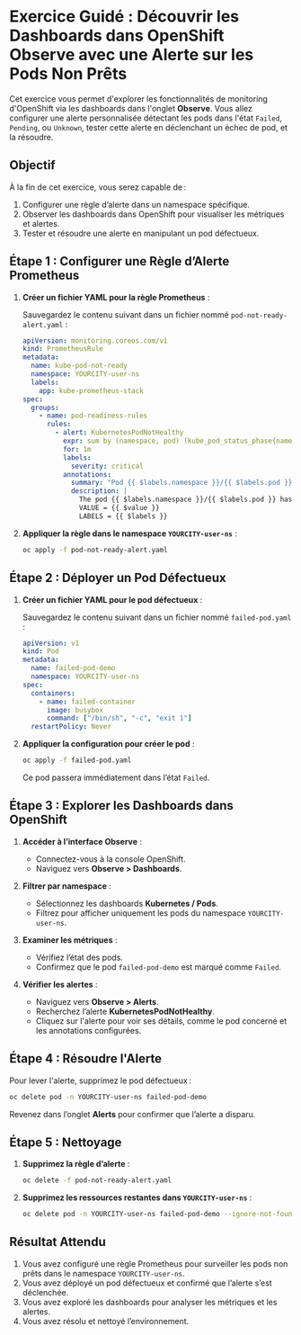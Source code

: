 # Exercice Guidé : Découvrir les Dashboards dans OpenShift Observe avec une Alerte sur les Pods Non Prêts

Cet exercice vous permet d'explorer les fonctionnalités de monitoring d'OpenShift via les dashboards dans l'onglet **Observe**. Vous allez configurer une alerte personnalisée détectant les pods dans l'état `Failed`, `Pending`, ou `Unknown`, tester cette alerte en déclenchant un échec de pod, et la résoudre.


## Objectif

À la fin de cet exercice, vous serez capable de :
1. Configurer une règle d’alerte dans un namespace spécifique.
2. Observer les dashboards dans OpenShift pour visualiser les métriques et alertes.
3. Tester et résoudre une alerte en manipulant un pod défectueux.


## Étape 1 : Configurer une Règle d’Alerte Prometheus

1. **Créer un fichier YAML pour la règle Prometheus** :

   Sauvegardez le contenu suivant dans un fichier nommé `pod-not-ready-alert.yaml` :

   ```yaml
   apiVersion: monitoring.coreos.com/v1
   kind: PrometheusRule
   metadata:
     name: kube-pod-not-ready
     namespace: YOURCITY-user-ns
     labels:
       app: kube-prometheus-stack
   spec:
     groups:
       - name: pod-readiness-rules
         rules:
           - alert: KubernetesPodNotHealthy
             expr: sum by (namespace, pod) (kube_pod_status_phase{namespace="YOURCITY-user-ns", phase=~"Pending|Unknown|Failed"}) > 0
             for: 1m
             labels:
               severity: critical
             annotations:
               summary: "Pod {{ $labels.namespace }}/{{ $labels.pod }} is not healthy"
               description: |
                 The pod {{ $labels.namespace }}/{{ $labels.pod }} has been in a non-running state for over 1 minute.
                 VALUE = {{ $value }}
                 LABELS = {{ $labels }}
   ```

2. **Appliquer la règle dans le namespace `YOURCITY-user-ns`** :

   ```bash
   oc apply -f pod-not-ready-alert.yaml
   ```


## Étape 2 : Déployer un Pod Défectueux

1. **Créer un fichier YAML pour le pod défectueux** :

   Sauvegardez le contenu suivant dans un fichier nommé `failed-pod.yaml` :

   ```yaml
   apiVersion: v1
   kind: Pod
   metadata:
     name: failed-pod-demo
     namespace: YOURCITY-user-ns
   spec:
     containers:
       - name: failed-container
         image: busybox
         command: ["/bin/sh", "-c", "exit 1"]
     restartPolicy: Never
   ```

2. **Appliquer la configuration pour créer le pod** :

   ```bash
   oc apply -f failed-pod.yaml
   ```

   Ce pod passera immédiatement dans l’état `Failed`.


## Étape 3 : Explorer les Dashboards dans OpenShift

1. **Accéder à l’interface Observe** :
   - Connectez-vous à la console OpenShift.
   - Naviguez vers **Observe > Dashboards**.

2. **Filtrer par namespace** :
   - Sélectionnez les dashboards **Kubernetes / Pods**.
   - Filtrez pour afficher uniquement les pods du namespace `YOURCITY-user-ns`.

3. **Examiner les métriques** :
   - Vérifiez l’état des pods.
   - Confirmez que le pod `failed-pod-demo` est marqué comme `Failed`.

4. **Vérifier les alertes** :
   - Naviguez vers **Observe > Alerts**.
   - Recherchez l’alerte **KubernetesPodNotHealthy**.
   - Cliquez sur l'alerte pour voir ses détails, comme le pod concerné et les annotations configurées.


## Étape 4 : Résoudre l'Alerte

Pour lever l'alerte, supprimez le pod défectueux :

```bash
oc delete pod -n YOURCITY-user-ns failed-pod-demo
```

Revenez dans l’onglet **Alerts** pour confirmer que l’alerte a disparu.

## Étape 5 : Nettoyage

1. **Supprimez la règle d’alerte** :

   ```bash
   oc delete -f pod-not-ready-alert.yaml
   ```

2. **Supprimez les ressources restantes dans `YOURCITY-user-ns`** :

   ```bash
   oc delete pod -n YOURCITY-user-ns failed-pod-demo --ignore-not-found
   ```

## Résultat Attendu

1. Vous avez configuré une règle Prometheus pour surveiller les pods non prêts dans le namespace `YOURCITY-user-ns`.
2. Vous avez déployé un pod défectueux et confirmé que l’alerte s’est déclenchée.
3. Vous avez exploré les dashboards pour analyser les métriques et les alertes.
4. Vous avez résolu et nettoyé l’environnement.
